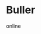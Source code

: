 <!DOCTYPE html>
<html lang="en">
<head>
	<meta charset="UTF-8">
</head>
<body>
	<h1>Buller</h1>
	<p>online</p>
</body>
</html>